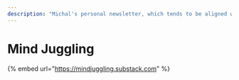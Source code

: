 ```yaml
---
description: "Michal's personal newsletter, which tends to be aligned with the Moon \U0001F315\U0001F311."
---
```


# Mind Juggling

{% embed url="https://mindjuggling.substack.com" %}



